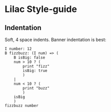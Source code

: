 # Lilac Style-guide

## Indentation

Soft, 4 space indents. Banner indentation is best:

```
I number: 12
B fizzbuzz: (I num) => (
    B isBig: false
    num > 10 ? (
        print "fizz"
        isBig: true
        )
    |
    num < 10 ? (
        print "buzz"
        )
    isBig
    )
fizzbuzz number
```
